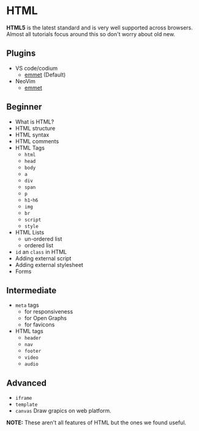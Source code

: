 # HTML
**HTML5** is the latest standard and is very well supported across browsers. Almost
all tutorials focus around this so don't worry about old new.

## Plugins
- VS code/codium
	- [emmet]() (Default)
- NeoVim
	- [emmet]()

## Beginner
- What is HTML?
- HTML structure
- HTML syntax
- HTML comments
- HTML Tags
	- `html`
	- `head`
	- `body`
	- `a`
	- `div`
	- `span`
	- `p`
	- `h1`-`h6`
	- `img`
	- `br`
	- `script`
	- `style`
- HTML Lists
	- un-ordered list
	- ordered list
- `id` an `class` in HTML
- Adding external script
- Adding external stylesheet
- Forms

## Intermediate
- `meta` tags
	- for responsiveness 
	- for Open Graphs
	- for favicons
- HTML tags
	- `header`
	- `nav`
	- `footer`
	- `video`
	- `audio`

## Advanced
- `iframe` 
- `template`
- `canvas` Draw grapics on web platform.

**NOTE:** These aren't all features of HTML but the ones we found useful.

